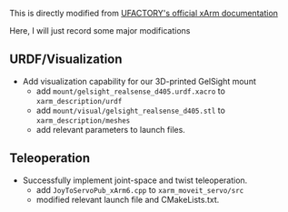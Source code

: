This is directly modified from [UFACTORY's official xArm documentation](https://github.com/xArm-Developer/xarm_ros2/tree/humble)

Here, I will just record some major modifications

## URDF/Visualization
- Add visualization capability for our 3D-printed GelSight mount
    - add `mount/gelsight_realsense_d405.urdf.xacro` to `xarm_description/urdf`
    - add `mount/visual/gelsight_realsense_d405.stl` to `xarm_description/meshes`
    - add relevant parameters to launch files.

## Teleoperation 
- Successfully implement joint-space and twist teleoperation.
    - add `JoyToServoPub_xArm6.cpp` to `xarm_moveit_servo/src`
    - modified relevant launch file and CMakeLists.txt.